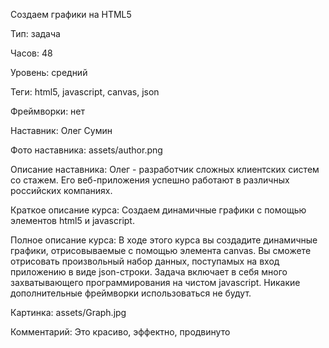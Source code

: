 Создаем графики на HTML5

Тип: задача

Часов: 48

Уровень: средний

Теги: html5, javascript, canvas, json

Фреймворки: нет

Наставник: Олег Сумин

Фото наставника: assets/author.png

Описание наставника: Олег - разработчик сложных клиентских систем со стажем. Его веб-приложения успешно работают в различных российских компаниях.

Краткое описание курса: Создаем динамичные графики с помощью элементов html5 и javascript.

Полное описание курса: В ходе этого курса вы создадите динамичные графики, отрисовываемые с помощью элемента canvas. Вы сможете отрисовать произвольный набор данных, поступамых на вход приложению в виде json-строки. Задача включает в себя много захватывающего программирования на чистом javascript. Никакие дополнительные фреймворки использоваться не будут.

Картинка: assets/Graph.jpg

Комментарий: Это красиво, эффектно, продвинуто